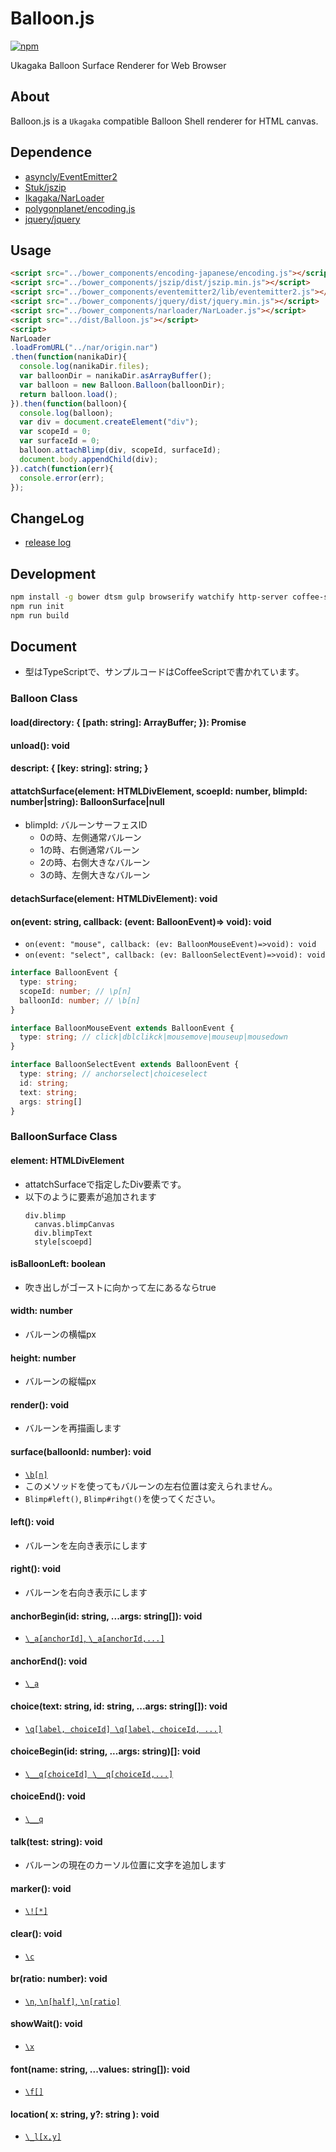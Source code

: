 # Balloon.js

[![npm](https://img.shields.io/npm/v/ikagaka.balloon.js.svg?style=flat)](https://npmjs.com/package/ikagaka.balloon.js)

Ukagaka Balloon Surface Renderer for Web Browser

## About
Balloon.js is a `Ukagaka` compatible Balloon Shell renderer for HTML canvas.
<!---
* [demo](https://ikagaka.github.io/Balloon.js/demo/playground.html)
-->

## Dependence
* [asyncly/EventEmitter2](https://github.com/asyncly/EventEmitter2)
* [Stuk/jszip](https://github.com/Stuk/jszip)
* [Ikagaka/NarLoader](https://github.com/Ikagaka/NarLoader/)
* [polygonplanet/encoding.js](https://github.com/polygonplanet/encoding.js)
* [jquery/jquery](https://github.com/jquery/jquery)

## Usage

```html
<script src="../bower_components/encoding-japanese/encoding.js"></script>
<script src="../bower_components/jszip/dist/jszip.min.js"></script>
<script src="../bower_components/eventemitter2/lib/eventemitter2.js"></script>
<script src="../bower_components/jquery/dist/jquery.min.js"></script>
<script src="../bower_components/narloader/NarLoader.js"></script>
<script src="../dist/Balloon.js"></script>
<script>
NarLoader
.loadFromURL("../nar/origin.nar")
.then(function(nanikaDir){
  console.log(nanikaDir.files);
  var balloonDir = nanikaDir.asArrayBuffer();
  var balloon = new Balloon.Balloon(balloonDir);
  return balloon.load();
}).then(function(balloon){
  console.log(balloon);
  var div = document.createElement("div");
  var scopeId = 0;
  var surfaceId = 0;
  balloon.attachBlimp(div, scopeId, surfaceId);
  document.body.appendChild(div);
}).catch(function(err){
  console.error(err);
});
```

## ChangeLog
* [release log](https://github.com/Ikagaka/Balloon.js/releases)

## Development

```sh
npm install -g bower dtsm gulp browserify watchify http-server coffee-script
npm run init
npm run build
```

## Document
* 型はTypeScriptで、サンプルコードはCoffeeScriptで書かれています。


### Balloon Class
#### load(directory: { [path: string]: ArrayBuffer; }): Promise<Shell>
#### unload(): void
#### descript: { [key: string]: string; }
#### attatchSurface(element: HTMLDivElement, scoepId: number, blimpId: number|string): BalloonSurface|null
* blimpId: バルーンサーフェスID
  * 0の時、左側通常バルーン
  * 1の時、右側通常バルーン
  * 2の時、右側大きなバルーン
  * 3の時、左側大きなバルーン

#### detachSurface(element: HTMLDivElement): void
#### on(event: string, callback: (event: BalloonEvent)=> void): void
* `on(event: "mouse", callback: (ev: BalloonMouseEvent)=>void): void`
* `on(event: "select", callback: (ev: BalloonSelectEvent)=>void): void`

```typescript
interface BalloonEvent {
  type: string;
  scopeId: number; // \p[n]
  balloonId: number; // \b[n]
}

interface BalloonMouseEvent extends BalloonEvent {
  type: string; // click|dblclikck|mousemove|mouseup|mousedown
}

interface BalloonSelectEvent extends BalloonEvent {
  type: string; // anchorselect|choiceselect
  id: string;
  text: string;
  args: string[]
}
```

### BalloonSurface Class
#### element: HTMLDivElement
* attatchSurfaceで指定したDiv要素です。
* 以下のように要素が追加されます
  ```jade
  div.blimp
    canvas.blimpCanvas
    div.blimpText
    style[scoepd]
  ```
#### isBalloonLeft: boolean
* 吹き出しがゴーストに向かって左にあるならtrue

#### width: number
* バルーンの横幅px

#### height: number
* バルーンの縦幅px

#### render(): void
* バルーンを再描画します

#### surface(balloonId: number): void
* [`\b[n]`](http://ssp.shillest.net/ukadoc/manual/list_sakura_script.html#_b_ID番号_)
* このメソッドを使ってもバルーンの左右位置は変えられません。
* `Blimp#left()`, `Blimp#rihgt()`を使ってください。

#### left(): void
* バルーンを左向き表示にします

#### right(): void
* バルーンを右向き表示にします

#### anchorBegin(id: string, ...args: string[]): void
* [`\_a[anchorId]`, `\_a[anchorId,...]`](http://ssp.shillest.net/ukadoc/manual/list_sakura_script.html#__a_ID_)

#### anchorEnd(): void
* [`\_a`](http://ssp.shillest.net/ukadoc/manual/list_sakura_script.html#__a_ID_)

#### choice(text: string, id: string, ...args: string[]): void
* [`\q[label, choiceId] \q[label, choiceId, ...]`](http://ssp.shillest.net/ukadoc/manual/list_sakura_script.html#_q_タイトル,ID_)

#### choiceBegin(id: string, ...args: string)[]: void
* [`\__q[choiceId] \__q[choiceId,...]`](http://ssp.shillest.net/ukadoc/manual/list_sakura_script.html#___q_ID,..._)

#### choiceEnd(): void
* [`\__q`](http://ssp.shillest.net/ukadoc/manual/list_sakura_script.html#___q_ID,..._)

#### talk(test: string): void
* バルーンの現在のカーソル位置に文字を追加します

#### marker(): void
* [`\![*]`](http://ssp.shillest.net/ukadoc/manual/list_sakura_script.html#_!_*_)

#### clear(): void
* [`\c`](http://ssp.shillest.net/ukadoc/manual/list_sakura_script.html#_c)

#### br(ratio: number): void
* [`\n`, `\n[half]`, `\n[ratio]`](http://ssp.shillest.net/ukadoc/manual/list_sakura_script.html#_n)

#### showWait(): void
* [`\x`](http://ssp.shillest.net/ukadoc/manual/list_sakura_script.html#_x)

#### font(name: string, ...values: string[]): void
* [`\f[]`](http://ssp.shillest.net/ukadoc/manual/list_sakura_script.html#_f_cursorstyle,形状_)

#### location( x: string, y?: string ): void
* [`\_l[x,y]`](http://ssp.shillest.net/ukadoc/manual/list_sakura_script.html#__l_x,y_)
